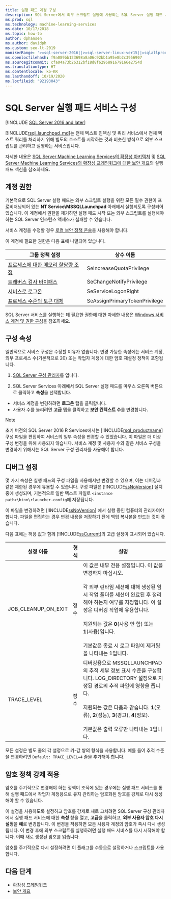 ```yaml
---
title: 실행 패드 계정 구성
description: SQL Server에서 외부 스크립트 실행에 사용되는 SQL Server 실행 패드 서비스 계정을 수정하는 방법입니다.
ms.prod: sql
ms.technology: machine-learning-services
ms.date: 10/17/2018
ms.topic: how-to
author: dphansen
ms.author: davidph
ms.custom: seo-lt-2019
monikerRange: '>=sql-server-2016||>=sql-server-linux-ver15||=sqlallproducts-allversions'
ms.openlocfilehash: f9a089bb123698a8a06c92bb1a95e8b2c3956907
ms.sourcegitcommit: cfa04a73b26312bf18d8f6296891679166e2754d
ms.translationtype: HT
ms.contentlocale: ko-KR
ms.lasthandoff: 10/19/2020
ms.locfileid: "92193043"
---
```

# <a name="sql-server-launchpad-service-configuration"></a>SQL Server 실행 패드 서비스 구성
[!INCLUDE [SQL Server 2016 and later](../../includes/applies-to-version/sqlserver2016.md)]

[!INCLUDE[rsql_launchpad_md](../../includes/rsql-launchpad-md.md)]는 전체 텍스트 인덱싱 및 쿼리 서비스에서 전체 텍스트 쿼리를 처리하기 위해 별도의 호스트를 시작하는 것과 비슷한 방식으로 외부 스크립트를 관리하고 실행하는 서비스입니다.

자세한 내용은 [SQL Server Machine Learning Services의 확장성 아키텍처](../../machine-learning/concepts/extensibility-framework.md#launchpad) 및 [SQL Server Machine Learning Services의 확장성 프레임워크에 대한 보안 개요](../../machine-learning/concepts/security.md#launchpad)의 실행 패드 섹션을 참조하세요.

## <a name="account-permissions"></a>계정 권한

기본적으로 SQL Server 실행 패드는 외부 스크립트 실행을 위한 모든 필수 권한이 프로비저닝되어 있는 **NT Service\MSSQLLaunchpad** 아래에서 실행되도록 구성되어 있습니다. 이 계정에서 권한을 제거하면 실행 패드 시작 또는 외부 스크립트를 실행해야 하는 SQL Server 인스턴스 액세스가 실패할 수 있습니다.

서비스 계정을 수정할 경우 [로컬 보안 정책 콘솔](/windows/security/threat-protection/security-policy-settings/how-to-configure-security-policy-settings)을 사용해야 합니다.

이 계정에 필요한 권한은 다음 표에 나열되어 있습니다.

| 그룹 정책 설정 | 상수 이름 |
|----------------------|---------------|
| [프로세스에 대한 메모리 할당량 조정](/windows/security/threat-protection/security-policy-settings/adjust-memory-quotas-for-a-process) | SeIncreaseQuotaPrivilege | 
| [트래버스 검사 바이패스](/windows/security/threat-protection/security-policy-settings/bypass-traverse-checking) | SeChangeNotifyPrivilege | 
| [서비스로 로그온](/windows/security/threat-protection/security-policy-settings/log-on-as-a-service) | SeServiceLogonRight | 
| [프로세스 수준의 토큰 대체](/windows/security/threat-protection/security-policy-settings/replace-a-process-level-token) | SeAssignPrimaryTokenPrivilege | 

SQL Server 서비스를 실행하는 데 필요한 권한에 대한 자세한 내용은 [Windows 서비스 계정 및 권한 구성](../../database-engine/configure-windows/configure-windows-service-accounts-and-permissions.md)을 참조하세요.

<a name="bkmk_ChangingConfig"></a> 

## <a name="configuration-properties"></a>구성 속성

일반적으로 서비스 구성은 수정할 이유가 없습니다. 변경 가능한 속성에는 서비스 계정, 외부 프로세스 수(기본적으로 20) 또는 작업자 계정에 대한 암호 재설정 정책이 포함됩니다.

1. [SQL Server 구성 관리자](../../relational-databases/sql-server-configuration-manager.md)를 엽니다.

2. SQL Server Services 아래에서 SQL Server 실행 패드를 마우스 오른쪽 버튼으로 클릭하고 **속성**을 선택합니다.
  + 서비스 계정을 변경하려면 **로그온** 탭을 클릭합니다.
  + 사용자 수를 늘리려면 **고급** 탭을 클릭하고 **보안 컨텍스트 수**를 변경합니다.

> [!Note]
> 초기 버전의 SQL Server 2016 R Services에서는 [!INCLUDE[rsql_productname](../../includes/rsql-productname-md.md)] 구성 파일을 편집하여 서비스의 일부 속성을 변경할 수 있었습니다. 이 파일은 더 이상 구성 변경을 위해 사용되지 않습니다. 서비스 계정 및 사용자 수와 같은 서비스 구성을 변경하기 위해서는 SQL Server 구성 관리자를 사용해야 합니다.

## <a name="debug-settings"></a>디버그 설정

몇 가지 속성은 실행 패드의 구성 파일을 사용해서만 변경할 수 있으며, 이는 디버깅과 같은 제한된 경우에 유용할 수 있습니다. 구성 파일은 [!INCLUDE[ssNoVersion](../../includes/ssnoversion-md.md)] 설치 중에 생성되며, 기본적으로 일반 텍스트 파일로 `<instance path>\binn\rlauncher.config`에 저장됩니다.

이 파일을 변경하려면 [!INCLUDE[ssNoVersion](../../includes/ssnoversion-md.md)] 에서 실행 중인 컴퓨터의 관리자여야 합니다. 파일을 편집하는 경우 변경 내용을 저장하기 전에 백업 복사본을 만드는 것이 좋습니다.

다음 표에는 허용 값과 함께 [!INCLUDE[ssCurrent](../../includes/sscurrent-md.md)]의 고급 설정이 표시되어 있습니다.

|**설정 이름**|**형식**|**설명**|
|----|----|----|
|JOB\_CLEANUP\_ON\_EXIT|정수 |이 값은 내부 전용 설정입니다. 이 값을 변경하지 마십시오. </br></br>각 외부 런타임 세션에 대해 생성된 임시 작업 폴더를 세션이 완료된 후 정리해야 하는지 여부를 지정합니다. 이 설정은 디버깅 작업에 유용합니다. </br></br>지원되는 값은 **0**(사용 안 함) 또는 **1**(사용)입니다. </br></br>기본값은 종료 시 로그 파일이 제거됨을 나타내는 1입니다.|
|TRACE\_LEVEL|정수 |디버깅용으로 MSSQLLAUNCHPAD의 추적 세부 정보 표시 수준을 구성합니다. LOG_DIRECTORY 설정으로 지정된 경로의 추적 파일에 영향을 줍니다. </br></br>지원되는 값은 다음과 같습니다. **1**(오류), **2**(성능), **3**(경고), **4**(정보). </br></br>기본값은 출력 오류만 나타내는 1입니다.|

모든 설정은 별도 줄의 각 설정으로 키-값 쌍의 형식을 사용합니다. 예를 들어 추적 수준을 변경하려면 `Default: TRACE_LEVEL=4` 줄을 추가해야 합니다.

<a name="bkmk_EnforcePolicy"></a>

## <a name="enforcing-password-policy"></a>암호 정책 강제 적용

암호를 주기적으로 변경해야 하는 정책이 조직에 있는 경우에는 실행 패드 서비스를 통해 실행 패드에서 작업자 계정용으로 유지 관리하는 암호화된 암호를 강제로 다시 생성해야 할 수 있습니다.

이 설정을 사용하도록 설정하고 암호를 강제로 새로 고치려면 SQL Server 구성 관리자에서 실행 패드 서비스에 대한 **속성** 창을 열고, **고급**을 클릭하고, **외부 사용자 암호 다시 설정**을 **예**로 변경합니다. 이 변경을 적용하면 모든 사용자 계정의 암호가 즉시 다시 생성됩니다. 이 변경 후에 외부 스크립트를 실행하려면 실행 패드 서비스를 다시 시작해야 합니다. 이때 새로 생성된 암호를 읽습니다.

암호를 주기적으로 다시 설정하려면 이 플래그를 수동으로 설정하거나 스크립트를 사용합니다.

## <a name="next-steps"></a>다음 단계

+ [확장성 프레임워크](../concepts/extensibility-framework.md)
+ [보안 개요](../concepts/security.md)